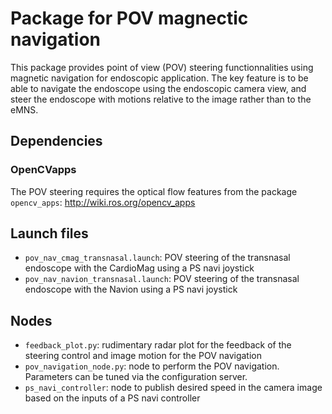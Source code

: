 # Package for POV magnectic navigation

This package provides point of view (POV) steering functionnalities using magnetic navigation for endoscopic application. 
The key feature is to be able to navigate the endoscope using the endoscopic camera view, and steer the endoscope with motions relative to the image rather than to the eMNS.

## Dependencies

### OpenCVapps

The POV steering requires the optical flow features from the package ```opencv_apps```: http://wiki.ros.org/opencv_apps

## Launch files

*  ```pov_nav_cmag_transnasal.launch```: POV steering of the transnasal endoscope with the CardioMag using a PS navi joystick
*  ```pov_nav_navion_transnasal.launch```: POV steering of the transnasal endoscope with the Navion using a PS navi joystick

## Nodes

*  ```feedback_plot.py```: rudimentary radar plot for the feedback of the steering control and image motion for the POV navigation
*  ```pov_navigation_node.py```: node to perform the POV navigation. Parameters can be tuned via the configuration server.
*  ```ps_navi_controller```: node to publish desired speed in the camera image based on the inputs of a PS navi controller
